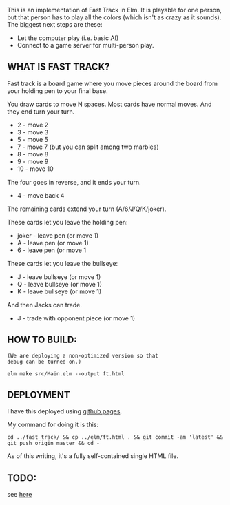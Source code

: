 This is an implementation of Fast Track in Elm.
It is playable for one person, but that person has
to play all the colors (which isn't as crazy as it
sounds).  The biggest next steps are these:

* Let the computer play (i.e. basic AI)
* Connect to a game server for multi-person play.

## WHAT IS FAST TRACK?

Fast track is a board game where you move pieces
around the board from your holding pen to your
final base.

You draw cards to move N spaces.  Most cards have
normal moves.  And they end turn your turn.

* 2 - move 2
* 3 - move 3
* 5 - move 5
* 7 - move 7 (but you can split among two marbles)
* 8 - move 8
* 9 - move 9
* 10 - move 10

The four goes in reverse, and it ends your turn.

* 4 - move back 4

The remaining cards extend your turn (A/6/J/Q/K/joker).

These cards let you leave the holding pen:

* joker - leave pen (or move 1)
* A - leave pen (or move 1)
* 6 - leave pen (or move 1

These cards let you leave the bullseye:

* J - leave bullseye (or move 1)
* Q - leave bullseye (or move 1)
* K - leave bullseye (or move 1)

And then Jacks can trade.

* J - trade with opponent piece (or move 1)


## HOW TO BUILD:
    
    (We are deploying a non-optimized version so that
    debug can be turned on.)

    elm make src/Main.elm --output ft.html

## DEPLOYMENT

I have this deployed using [github pages](https://showell.github.io/ft.html).

My command for doing it is this:

    cd ../fast_track/ && cp ../elm/ft.html . && git commit -am 'latest' && git push origin master && cd -

As of this writing, it's a fully self-contained single HTML file.

## TODO:

see [here](https://github.com/showell/elm-fasttrack/blob/master/src/todo.txt)

